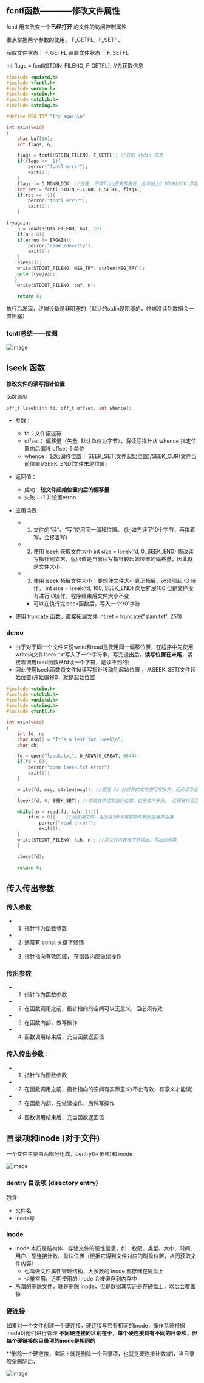 

## fcntl函数————修改文件属性  

fcntl 用来改变一个**已经打开** 的文件的访问控制属性

重点掌握两个参数的使用， F_GETFL，F_SETFL  

获取文件状态： F_GETFL
设置文件状态： F_SETFL

int flags = fcntl(STDIN_FILENO, F_GETFL); //先获取信息

```c
#include <unistd.h>
#include <fcntl.h>
#include <errno.h>
#include <stdio.h>
#include <stdlib.h>
#include <string.h>

#define MSG_TRY "try again\n"

int main(void)
{
    char buf[10];
    int flags, n;

    flags = fcntl(STDIN_FILENO, F_GETFL); //获取 stdin 信息
    if(flags == -1){
        perror("fcntl error");
        exit(1);
    }
    flags |= O_NONBLOCK; //位或  不改flag原来的属性，会添加上O_NONBLOCK 非阻塞状态
    int ret = fcntl(STDIN_FILENO, F_SETFL, flags);
    if(ret == -1){
        perror("fcntl error");
        exit(1);
    }

tryagain:
    n = read(STDIN_FILENO, buf, 10);
    if(n < 0){
    if(errno != EAGAIN){
        perror("read /dev/tty");
        exit(1);
    }
    sleep(3);
    write(STDOUT_FILENO, MSG_TRY, strlen(MSG_TRY));
    goto tryagain;
   }
    write(STDOUT_FILENO, buf, n);

    return 0;
```

执行后发现，终端设备是非阻塞的（默认的stdin是阻塞的，终端没读到数据会一直阻塞）  

### fcntl总结——位图

![image](https://user-images.githubusercontent.com/58176267/159938076-a1779cf7-fb59-42cd-bcdf-d0ff7cc30dcd.png)


## lseek 函数  

**修改文件的读写指针位置**

函数原型  
```c
off_t lseek(int fd, off_t offset, int whence);
```

* 参数：
    * fd：文件描述符
    * offset： 偏移量（矢量, 默认单位为字节），将读写指针从 whence 指定位置向后偏移 offset 个单位
    * whence：起始偏移位置： SEEK_SET(文件起始位置)/SEEK_CUR(文件当前位置)/SEEK_END(文件末尾位置)

* 返回值：
    * 成功：**较文件起始位置向后的偏移量**
    * 失败：-1  并设置errno

* 应用场景：
    * 1. 文件的“读”、“写”使用同一偏移位置。 (比如先读了10个字节，再接着写，会接着写)
    * 2. 使用 lseek 获取文件大小   int size = lseek(fd, 0, SEEK_END) 修改读写指针到文末，返回值是当前读写指针较起始位置的偏移量，因此就是文件大小
    * 3. 使用 lseek 拓展文件大小：要想使文件大小真正拓展，必须引起 IO 操作。  int size = lseek(fd, 100, SEEK_END)   向后扩展100  但是文件没有进行IO操作，程序结束后文件大小不变  
        * 可以在执行完lseek函数后，写入一个'\0'字符 

* 使用 truncate 函数，直接拓展文件  int ret = truncate("slam.txt", 250)

### demo  

* 由于对于同一个文件来说write和read是使用同一偏移位置，在程序中先使用write向文件lseek.txt写入了一个字符串，写完退出后，**读写位置在末尾**，紧接着调用read函数从fd读一个字符，是读不到的;
* 因此使用lseek函数将文件fd读写指针移动到起始位置  ，从SEEK_SET(文件起始位置)开始偏移0，就是起始位置

```c
#include <stdio.h>
#include <stdlib.h>
#include <unistd.h>
#include <string.h>
#include <fcntl.h>

int main(void)
{
    int fd, n;
    char msg[] = "It's a test for lseek\n";
    char ch;

    fd = open("lseek.txt", O_RDWR|O_CREAT, 0644);
    if(fd < 0){
        perror("open lseek.txt error");
        exit(1);    
    }

    write(fd, msg, strlen(msg)); //使用 fd 对打开的文件进行写操作，问价读写位置位于文件结尾处。

    lseek(fd, 0, SEEK_SET); //修改文件读写指针位置，位于文件开头。 注释该行会怎样呢？ 屏幕上不会显示，因为read是从文末接着读的

    while((n = read(fd, &ch, 1))){
        if(n < 0){    //读普通文件，返回值为0不需要额外判断阻塞非阻塞  
            perror("read error");
            exit(1);
    }
    write(STDOUT_FILENO, &ch, n); //将文件内容按字节读出，写出到屏幕
    }

    close(fd);
    
    return 0;
```

## 传入传出参数  

### 传入参数

* 1. 指针作为函数参数
* 2. 通常有 const 关键字修饰
* 3. 指针指向有效区域， 在函数内部做读操作

### 传出参数  

* 1. 指针作为函数参数
* 2. 在函数调用之前，指针指向的空间可以无意义，但必须有效
* 3. 在函数内部，做写操作
* 4. 函数调用结束后，充当函数返回值  


### 传入传出参数：

* 1. 指针作为函数参数
* 2. 在函数调用之前，指针指向的空间有实际意义(不止有效，有意义才能读)
* 3. 在函数内部，先做读操作，后做写操作
* 4. 函数调用结束后，充当函数返回值


## 目录项和inode (对于文件)  

一个文件主要由两部分组成，dentry(目录项)和 inode

![image](https://user-images.githubusercontent.com/58176267/159956493-9001e9c6-173a-43c9-857a-7089787f62c6.png)


### dentry  目录项 (directory entry)

包含
* 文件名
* inode号

### inode

* inode 本质是结构体，存储文件的属性信息，如：权限、类型、大小、时间、用户、硬连接计数、盘块位置（根据它得到文件对应的磁盘位置，从而获取文件内容）…
    * 也叫做文件属性管理结构，大多数的 inode 都存储在磁盘上
    * 少量常用、近期使用的 inode 会被缓存到内存中
* 所谓的删除文件，就是删除 inode，但是数据其实还是在硬盘上，以后会覆盖掉


### 硬连接  

如果对一个文件创建一个硬连接，硬连接与它有相同的inode，操作系统根据inode对他们进行管理  **不同硬连接的区别在于，每个硬连接具有不同的目录项，但每个硬链接的目录项的inode是相同的**

**删除一个硬链接，实际上就是删除一个目录项，也就是硬连接计数减1，当目录项全删除后，


![image](https://user-images.githubusercontent.com/58176267/159955526-d0ed475c-085b-4d45-bdb7-4d228b65f315.png)

